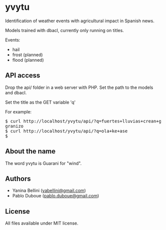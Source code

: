 yvytu
=====

Identification of weather events with agricultural impact in Spanish
news.

Models trained with dbacl, currently only running on titles.

Events:

* hail
* frost (planned)
* flood (planned)


API access
----------

Drop the api/ folder in a web server with PHP. Set the path to the
models and dbacl.

Set the title as the GET variable 'q'

For example:

<pre>
$ curl http://localhost/yvytu/api/?q=fuertes+lluvias+crean+grandes+problemas+con+el+granizo
granizo
$ curl http://localhost/yvytu/api/?q=ola+ke+ase
$ 
</pre>


About the name
--------------

The word yvytu is Guarani for "wind".


Authors
-------

* Yanina Bellini (yabellini@gmail.com)
* Pablo Duboue (pablo.duboue@gmail.com)


License
-------

All files available under MIT license.
